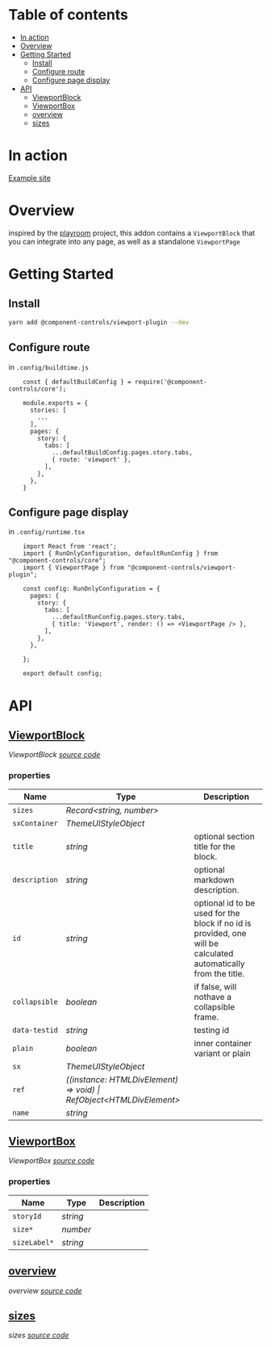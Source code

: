 # Table of contents

-   [In action](#in-action)
-   [Overview](#overview)
-   [Getting Started](#getting-started)
    -   [Install](#install)
    -   [Configure route](#configure-route)
    -   [Configure page display](#configure-page-display)
-   [API](#api)
    -   [<ins>ViewportBlock</ins>](#insviewportblockins)
    -   [<ins>ViewportBox</ins>](#insviewportboxins)
    -   [<ins>overview</ins>](#insoverviewins)
    -   [<ins>sizes</ins>](#inssizesins)

# In action

[Example site](https://component-controls.com/api/components-actioncontainer--overview/viewport)

# Overview

inspired by the [playroom](https://github.com/seek-oss/playroom) project, this addon contains a `ViewportBlock` that you can integrate into any page, as well as a standalone `ViewportPage`

# Getting Started

## Install

```sh
yarn add @component-controls/viewport-plugin --dev
```

## Configure route

in `.config/buildtime.js`

        const { defaultBuildConfig } = require('@component-controls/core');

        module.exports = {
          stories: [
            ...
          ],
          pages: {
            story: {
              tabs: [
                ...defaultBuildConfig.pages.story.tabs,
                { route: 'viewport' },
              ],
            },
          },
        }  

## Configure page display

in `.config/runtime.tsx`

        import React from 'react';
        import { RunOnlyConfiguration, defaultRunConfig } from "@component-controls/core";
        import { ViewportPage } from "@component-controls/viewport-plugin";

        const config: RunOnlyConfiguration = {
          pages: {
            story: {
              tabs: [
                ...defaultRunConfig.pages.story.tabs,
                { title: 'Viewport', render: () => <ViewportPage /> },
              ],
            },
          },

        };

        export default config;

# API

<react-docgen-typescript path="./src" />

<!-- START-REACT-DOCGEN-TYPESCRIPT -->

## <ins>ViewportBlock</ins>

_ViewportBlock [source code](https://github.com/ccontrols/component-controls/tree/master/plugins/addon-stats/src/ViewportBlock/ViewportBlock.tsx)_

### properties

| Name          | Type                                                                   | Description                                                                                                     |
| ------------- | ---------------------------------------------------------------------- | --------------------------------------------------------------------------------------------------------------- |
| `sizes`       | _Record&lt;string, number>_                                            |                                                                                                                 |
| `sxContainer` | _ThemeUIStyleObject_                                                   |                                                                                                                 |
| `title`       | _string_                                                               | optional section title for the block.                                                                           |
| `description` | _string_                                                               | optional markdown description.                                                                                  |
| `id`          | _string_                                                               | optional id to be used for the block if no id is provided, one will be calculated automatically from the title. |
| `collapsible` | _boolean_                                                              | if false, will nothave a collapsible frame.                                                                     |
| `data-testid` | _string_                                                               | testing id                                                                                                      |
| `plain`       | _boolean_                                                              | inner container variant or plain                                                                                |
| `sx`          | _ThemeUIStyleObject_                                                   |                                                                                                                 |
| `ref`         | _((instance: HTMLDivElement) => void) \| RefObject&lt;HTMLDivElement>_ |                                                                                                                 |
| `name`        | _string_                                                               |                                                                                                                 |

## <ins>ViewportBox</ins>

_ViewportBox [source code](https://github.com/ccontrols/component-controls/tree/master/plugins/addon-stats/src/ViewportBlock/ViewportBox.tsx)_

### properties

| Name         | Type     | Description |
| ------------ | -------- | ----------- |
| `storyId`    | _string_ |             |
| `size*`      | _number_ |             |
| `sizeLabel*` | _string_ |             |

## <ins>overview</ins>

_overview [source code](https://github.com/ccontrols/component-controls/tree/master/plugins/addon-stats/src/stories/ViewportBlock.stories.tsx)_

## <ins>sizes</ins>

_sizes [source code](https://github.com/ccontrols/component-controls/tree/master/plugins/addon-stats/src/stories/ViewportBlock.stories.tsx)_

<!-- END-REACT-DOCGEN-TYPESCRIPT -->
